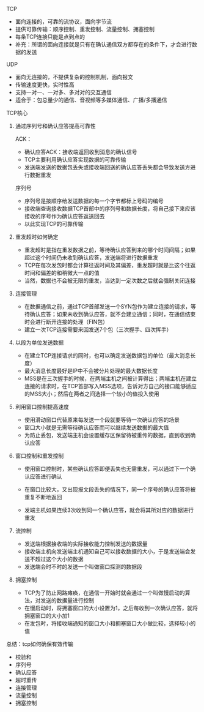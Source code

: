 TCP

* 面向连接的，可靠的流协议，面向字节流
* 提供可靠传输：顺序控制、重发控制、流量控制、拥塞控制
* 每条TCP连接只能是点到点的
* 补充：所谓的面向连接就是只有在确认通信双方都存在的条件下，才会进行数据的发送

UDP

* 面向无连接的，不提供复杂的控制机制，面向报文
* 传输速度更快，实时性高
* 支持一对一、一对多、多对对的交互通信
* 适合于：包总量少的通信、音视频等多媒体通信、广播/多播通信

TCP核心

1. 通过序列号和确认应答提高可靠性

   ACK：

   * 确认应答ACK：接收端返回收到消息的确认信号
   * TCP主要利用确认应答实现数据的可靠传输
   * 发送端发送的数据包丢失或接收端回送的确认应答丢失都会导致发送方进行数据重发

   序列号

   * 序列号是按顺序给发送数据的每一个字节都标上号码的编号
   * 接收端查询接收数据TCP首部中的序列号和数据长度，将自己接下来应该接收的序号作为确认应答返送回去
   * 以此实现TCP的可靠传输

2. 重发超时如何确定

   * 重发超时是指在重发数据之前，等待确认应答到来的哪个时间间隔；如果超过这个时间仍未收到确认应答，发送端将进行数据重发
   * TCP在每次发包时都会计算往返时间及其偏差，重发超时就是比这个往返时间和偏差的和稍微大一点的值
   * 当然，数据也不会被无限的重发，当达到一定次数之后就会强制关闭连接

3. 连接管理

   * 在数据通信之前，通过TCP首部发送一个SYN包作为建立连接的请求，等待确认应答；如果未收到确认应答，就不会建立通信；同时，在通信结束时会进行断开连接的处理（FIN包）
   * 建立一次TCP连接需要来回发送7个包（三次握手、四次挥手）

4. 以段为单位发送数据

   * 在建立TCP连接请求的同时，也可以确定发送数据包的单位（最大消息长度）
   * 最大消息长度最好是IP中不会被分片处理的最大数据长度
   * MSS是在三次握手的时候，在两端主机之间被计算得出；两端主机在建立连接的请求时，在TCP首部写入MSS选项，告诉对方自己的接口能够适应的MSS大小；然后在两者之间选择一个较小的值投入使用

5. 利用窗口控制提高速度

   * 使用滑动窗口代替原来每发送一个段就要等待一次确认应答的场景
   * 窗口大小就是无需等待确认应答而可以继续发送数据的最大值
   * 为防止丢包，发送端主机会设置缓存区保留待被重传的数据，直到收到确认应答

6. 窗口控制和重发控制

   * 使用窗口控制时，某些确认应答即便丢失也无需重发，可以通过下一个确认应答进行确认

   * 在窗口比较大，又出现报文段丢失的情况下，同一个序号的确认应答将被重复不断地返回
   * 发端主机如果连续3次收到同一个确认应答，就会将其所对应的数据进行重发

7. 流控制

   * 发送端根据接收端的实际接收能力控制发送的数据量
   * 接收端主机向发送端主机通知自己可以接收数据的大小，于是发送端会发送不超过这个大小的数据
   * 发送端会时不时的发送一个叫做窗口探测的数据段

8. 拥塞控制

   * TCP为了防止网路瘫痪，在通信一开始时就会通过一个叫做慢启动的算法，对发送的数据量进行控制
   * 在慢启动时，将拥塞窗口的大小设置为1，之后每收到一次确认应答，就将拥塞窗口的大小加1
   * 在发包时，将接收端通知的窗口大小和拥塞窗口大小做比较，选择较小的值

总结：tcp如何确保有效传输

* 校验和
* 序列号
* 确认应答
* 超时重传
* 连接管理
* 流量控制
* 拥塞控制